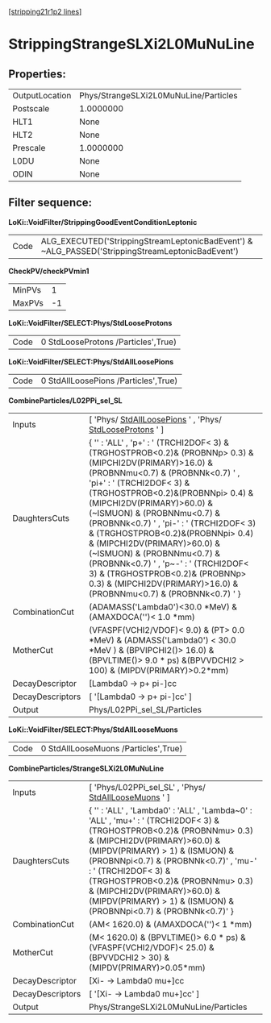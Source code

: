 [[stripping21r1p2 lines]](./stripping21r1p2-index)

# StrippingStrangeSLXi2L0MuNuLine

## Properties:

|                |                                       |
|----------------|---------------------------------------|
| OutputLocation | Phys/StrangeSLXi2L0MuNuLine/Particles |
| Postscale      | 1.0000000                             |
| HLT1           | None                                  |
| HLT2           | None                                  |
| Prescale       | 1.0000000                             |
| L0DU           | None                                  |
| ODIN           | None                                  |

## Filter sequence:

**LoKi::VoidFilter/StrippingGoodEventConditionLeptonic**

|      |                                                                                                   |
|------|---------------------------------------------------------------------------------------------------|
| Code | ALG_EXECUTED('StrippingStreamLeptonicBadEvent') & \~ALG_PASSED('StrippingStreamLeptonicBadEvent') |

**CheckPV/checkPVmin1**

|        |     |
|--------|-----|
| MinPVs | 1   |
| MaxPVs | -1  |

**LoKi::VoidFilter/SELECT:Phys/StdLooseProtons**

|      |                                     |
|------|-------------------------------------|
| Code | 0 StdLooseProtons /Particles',True) |

**LoKi::VoidFilter/SELECT:Phys/StdAllLoosePions**

|      |                                      |
|------|--------------------------------------|
| Code | 0 StdAllLoosePions /Particles',True) |

**CombineParticles/L02PPi_sel_SL**

|                  |                                                                                                                                                                                                                                                                                                                                                                                                                                                                                                                                                                                          |
|------------------|------------------------------------------------------------------------------------------------------------------------------------------------------------------------------------------------------------------------------------------------------------------------------------------------------------------------------------------------------------------------------------------------------------------------------------------------------------------------------------------------------------------------------------------------------------------------------------------|
| Inputs           | [ 'Phys/ [StdAllLoosePions](./stripping21r1p2-stdallloosepions) ' , 'Phys/ [StdLooseProtons](./stripping21r1p2-stdlooseprotons) ' ]                                                                                                                                                                                                                                                                                                                                                                                                                                                    |
| DaughtersCuts    | { '' : 'ALL' , 'p+' : ' (TRCHI2DOF\< 3) & (TRGHOSTPROB\<0.2)& (PROBNNp\> 0.3) & (MIPCHI2DV(PRIMARY)\>16.0) & (PROBNNmu\<0.7) & (PROBNNk\<0.7) ' , 'pi+' : ' (TRCHI2DOF\< 3) & (TRGHOSTPROB\<0.2)&(PROBNNpi\> 0.4) & (MIPCHI2DV(PRIMARY)\>60.0) & (\~ISMUON) & (PROBNNmu\<0.7) & (PROBNNk\<0.7) ' , 'pi-' : ' (TRCHI2DOF\< 3) & (TRGHOSTPROB\<0.2)&(PROBNNpi\> 0.4) & (MIPCHI2DV(PRIMARY)\>60.0) & (\~ISMUON) & (PROBNNmu\<0.7) & (PROBNNk\<0.7) ' , 'p\~-' : ' (TRCHI2DOF\< 3) & (TRGHOSTPROB\<0.2)& (PROBNNp\> 0.3) & (MIPCHI2DV(PRIMARY)\>16.0) & (PROBNNmu\<0.7) & (PROBNNk\<0.7) ' } |
| CombinationCut   | (ADAMASS('Lambda0')\<30.0 \*MeV) & (AMAXDOCA('')\< 1.0 \*mm)                                                                                                                                                                                                                                                                                                                                                                                                                                                                                                                             |
| MotherCut        | (VFASPF(VCHI2/VDOF)\< 9.0) & (PT\> 0.0 \*MeV) & (ADMASS('Lambda0') \< 30.0 \*MeV ) & (BPVIPCHI2()\> 16.0) & (BPVLTIME()\> 9.0 \* ps) &(BPVVDCHI2 \> 100) & (MIPDV(PRIMARY)\>0.2\*mm)                                                                                                                                                                                                                                                                                                                                                                                                     |
| DecayDescriptor  | [Lambda0 -\> p+ pi-]cc                                                                                                                                                                                                                                                                                                                                                                                                                                                                                                                                                                 |
| DecayDescriptors | [ '[Lambda0 -\> p+ pi-]cc' ]                                                                                                                                                                                                                                                                                                                                                                                                                                                                                                                                                         |
| Output           | Phys/L02PPi_sel_SL/Particles                                                                                                                                                                                                                                                                                                                                                                                                                                                                                                                                                             |

**LoKi::VoidFilter/SELECT:Phys/StdAllLooseMuons**

|      |                                      |
|------|--------------------------------------|
| Code | 0 StdAllLooseMuons /Particles',True) |

**CombineParticles/StrangeSLXi2L0MuNuLine**

|                  |                                                                                                                                                                                                                                                                                                                                                                                                        |
|------------------|--------------------------------------------------------------------------------------------------------------------------------------------------------------------------------------------------------------------------------------------------------------------------------------------------------------------------------------------------------------------------------------------------------|
| Inputs           | [ 'Phys/L02PPi_sel_SL' , 'Phys/ [StdAllLooseMuons](./stripping21r1p2-stdallloosemuons) ' ]                                                                                                                                                                                                                                                                                                           |
| DaughtersCuts    | { '' : 'ALL' , 'Lambda0' : 'ALL' , 'Lambda\~0' : 'ALL' , 'mu+' : ' (TRCHI2DOF\< 3) & (TRGHOSTPROB\<0.2)& (PROBNNmu\> 0.3) & (MIPCHI2DV(PRIMARY)\>60.0) & (MIPDV(PRIMARY) \> 1) & (ISMUON) & (PROBNNpi\<0.7) & (PROBNNk\<0.7)' , 'mu-' : ' (TRCHI2DOF\< 3) & (TRGHOSTPROB\<0.2)& (PROBNNmu\> 0.3) & (MIPCHI2DV(PRIMARY)\>60.0) & (MIPDV(PRIMARY) \> 1) & (ISMUON) & (PROBNNpi\<0.7) & (PROBNNk\<0.7)' } |
| CombinationCut   | (AM\< 1620.0) & (AMAXDOCA('')\< 1 \*mm)                                                                                                                                                                                                                                                                                                                                                                |
| MotherCut        | (M\< 1620.0) & (BPVLTIME()\> 6.0 \* ps) & (VFASPF(VCHI2/VDOF)\< 25.0) & (BPVVDCHI2 \> 30) & (MIPDV(PRIMARY)\>0.05\*mm)                                                                                                                                                                                                                                                                                 |
| DecayDescriptor  | [Xi- -\> Lambda0 mu+]cc                                                                                                                                                                                                                                                                                                                                                                              |
| DecayDescriptors | [ '[Xi- -\> Lambda0 mu+]cc' ]                                                                                                                                                                                                                                                                                                                                                                      |
| Output           | Phys/StrangeSLXi2L0MuNuLine/Particles                                                                                                                                                                                                                                                                                                                                                                  |
